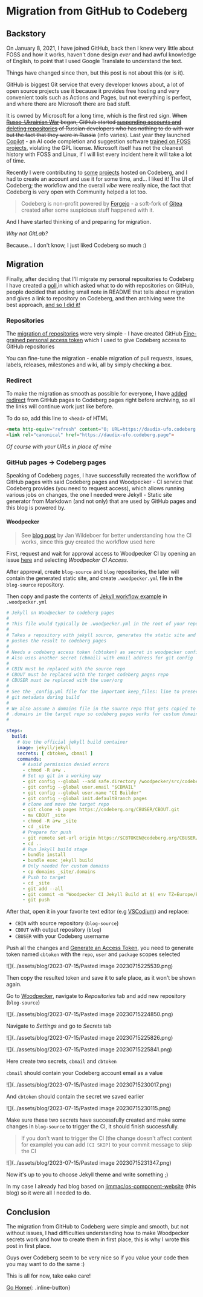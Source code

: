 # Migration from GitHub to Codeberg

## Backstory

On January 8, 2021, I have joined GitHub, back then I knew very little about FOSS and how it works, haven't done design _ever_ and had awful knowledge of English, to point that I used Google Translate to understand the text.

Things have changed since then, but this post is not about this (or is it).

GitHub is biggest Git service that every developer knows about, a lot of open source projects use it because it provides free hosting and very convenient tools such as Actions and Pages, but not everything is perfect, and where there are Microsoft there are bad stuff.

It is owned by Microsoft for a long time, which is the first red sign. ~~When [Russo-Ukrainian War](https://en.wikipedia.org/wiki/Russo-Ukrainian_War) began, GitHub started [suspending accounts and deleting repositories](https://www.jessesquires.com/blog/2022/04/19/github-suspending-russian-accounts) of Russian developers who has nothing to do with war but the fact that they were in Russia~~ (info varies). Last year they launched [Copilot](https://github.com/features/copilot) - an AI code completion and suggestion software [trained on FOSS projects](https://githubcopilotinvestigation.com), violating the GPL license. Microsoft itself has not the cleanest history with FOSS and Linux, if I will list every incident here it will take a lot of time.

Recently I were contributing to [some](https://codeberg.org/Bavarder/Bavarder) [projects](https://codeberg.org/Imaginer/Imaginer) hosted on Codeberg, and I had to create an account and use it for some time, and... I liked it! The UI of Codeberg; the workflow and the overall _vibe_ were really nice, the fact that Codeberg is very open with Community helped a lot too.

> Codeberg is non-profit powered by [Forgejo](https://forgejo.org) - a soft-fork of [Gitea](https://about.gitea.com) created after some suspicious stuff happened with it.

And I have started thinking of and preparing for migration.

_Why not GitLab?_

Because... I don't know, I just liked Codeberg so much :)

## Migration

Finally, after deciding that I'll migrate my personal repositories to Codeberg I have created a [poll](https://mstdn.social/@Daudix/110680533037666405),in which asked what to do with repositories on GitHub, people decided that adding small note in README that tells about migration and gives a link to repository on Codeberg, and then archiving were the best approach, [and so I did it!](https://mstdn.social/@Daudix/110685982530642051)

### Repositories

The [migration of repositories](https://docs.codeberg.org/advanced/migrating-repos) were very simple - I have created GitHub [Fine-grained personal access token](https://github.com/settings/tokens?type=beta) which I used to give Codeberg access to GitHub repositories

You can fine-tune the migration - enable migration of pull requests, issues, labels, releases, milestones and wiki, all by simply checking a box.

### Redirect

To make the migration as smooth as possible for everyone, I have [added redirect](https://mstdn.social/@Daudix/110682189578914151) from GitHub pages to Codeberg pages right before archiving, so all the links will continue work just like before.

To do so, add this line to `<head>` of HTML

```html
<meta http-equiv="refresh" content="0; URL=https://daudix-ufo.codeberg.page">
<link rel="canonical" href="https://daudix-ufo.codeberg.page">
```

_Of course with your URLs in place of mine_

### GitHub pages → Codeberg pages

Speaking of Codeberg pages, I have successfully recreated the workflow of GitHub pages with said Codeberg pages and Woodpecker - CI service that Codeberg provides (you need to request access), which allows running various jobs on changes, the one I needed were Jekyll - Static site generator from Markdown (and not only) that are used by GitHub pages and this blog is powered by.

#### Woodpecker

> See [blog post](https://jan.wildeboer.net/2022/07/Woodpecker-CI-Jekyll/) by Jan Wildeboer for better understanding how the CI works, since this guy created the workflow used here

First, request and wait for approval access to Woodpecker CI by opening an issue [here](https://codeberg.org/Codeberg-e.V./requests/issues/new/choose) and selecting _Woodpecker CI Access_.

After approval, create `blog-source` and `blog` repositories, the later will contain the generated static site, and create `.woodpecker.yml` file in the `blog-source` repository.

Then copy and paste the contents of [Jekyll workflow example](https://codeberg.org/Codeberg-CI/examples/src/branch/main/Jekyll/jekyll.yml) in `.woodpecker.yml`

```yml
# Jekyll on Woodpecker to codeberg pages
#
# This file would typically be .woodpecker.yml in the root of your repository.
#
# Takes a repository with jekyll source, generates the static site and
# pushes the result to codeberg pages
#
# Needs a codeberg access token (cbtoken) as secret in woodpecker config
# Also uses another secret (cbmail) with email address for git config
#
# CBIN must be replaced with the source repo
# CBOUT must be replaced with the target codeberg pages repo
# CBUSER must be replaced with the user/org
#
# See the _config.yml file for the important keep_files: line to preserve
# git metadata during build
#
# We also assume a domains file in the source repo that gets copied to
# .domains in the target repo so codeberg pages works for custom domains
#

steps:
  build:
    # Use the official jekyll build container
    image: jekyll/jekyll
    secrets: [ cbtoken, cbmail ]
    commands:
      # Avoid permission denied errors
      - chmod -R a+w .
      # Set up git in a working way
      - git config --global --add safe.directory /woodpecker/src/codeberg.org/CBUSER/CBIN/_site
      - git config --global user.email "$CBMAIL"
      - git config --global user.name "CI Builder"
      - git config --global init.defaultBranch pages
      # clone and move the target repo
      - git clone -b pages https://codeberg.org/CBUSER/CBOUT.git
      - mv CBOUT _site
      - chmod -R a+w _site
      - cd _site
      # Prepare for push
      - git remote set-url origin https://$CBTOKEN@codeberg.org/CBUSER/CBOUT.git
      - cd ..
      # Run Jekyll build stage
      - bundle install
      - bundle exec jekyll build
      # Only needed for custom domains
      - cp domains _site/.domains
      # Push to target
      - cd _site
      - git add --all
      - git commit -m "Woodpecker CI Jekyll Build at $( env TZ=Europe/Berlin date +"%Y-%m-%d %X %Z" )"
      - git push
```

After that, open it in your favorite text editor (e.g [VSCodium](https://vscodium.com)) and replace:

- `CBIN` with source repository (`blog-source`)
- `CBOUT` with output repository (`blog`)
- `CBUSER` with your Codeberg username

Push all the changes and [Generate an Access Token](https://docs.codeberg.org/advanced/access-token), you need to generate token named `cbtoken` with the `repo`, `user` and `package` scopes selected

![](../assets/blog/2023-07-15/Pasted image 20230715225539.png)

Then copy the resulted token and save it to safe place, as it won't be shown again.

Go to [Woodpecker](https://ci.codeberg.org), navigate to _Repositories_ tab and add new repository (`blog-source`)

![](../assets/blog/2023-07-15/Pasted image 20230715224850.png)

Navigate to _Settings_ and go to _Secrets_ tab

![](../assets/blog/2023-07-15/Pasted image 20230715225826.png)

![](../assets/blog/2023-07-15/Pasted image 20230715225841.png)

Here create two secrets, `cbmail` and `cbtoken`

`cbmail` should contain your Codeberg account email as a value

![](../assets/blog/2023-07-15/Pasted image 20230715230017.png)

And `cbtoken` should contain the secret we saved earlier

![](../assets/blog/2023-07-15/Pasted image 20230715230115.png)

Make sure these two secrets have successfully created and make some changes in `blog-source` to trigger the CI, it should finish successfully.

> If you don't want to trigger the CI (the change doesn't affect content for example) you can add `[CI SKIP]` to your commit message to skip the CI

![](../assets/blog/2023-07-15/Pasted image 20230715231347.png)

Now it's up to you to choose Jekyll theme and write something ;)

In my case I already had blog based on [jimmac/os-component-website](https://github.com/jimmac/os-component-website) (this blog) so it were all I needed to do.

## Conclusion

The migration from GitHub to Codeberg were simple and smooth, but not without issues, I had difficulties understanding how to make Woodpecker secrets work and how to create them in first place, this is why I wrote this post in first place.

Guys over Codeberg seem to be very nice so if you value your code then you may want to do the same :)

This is all for now, take ~~cake~~ care!

[Go Home](/){: .inline-button}
